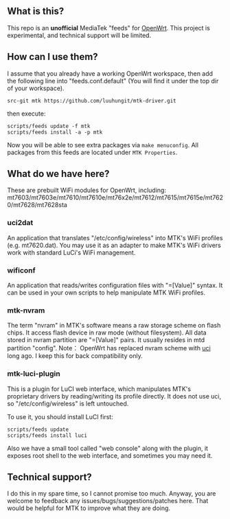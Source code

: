 ## What is this?
This repo is an **unofficial** MediaTek "feeds" for [OpenWrt](https://openwrt.org "OpenWrt"). This project is experimental, and technical support will be limited.

## How can I use them?
I assume that you already have a working OpenWrt workspace, then add the following line into "feeds.conf.default" (You will find it under the top dir of your workspace).

    src-git mtk https://github.com/luuhungit/mtk-driver.git

then execute:

	scripts/feeds update -f mtk
	scripts/feeds install -a -p mtk

Now you will be able to see extra packages via `make menuconfig`. All packages from this feeds are located under `MTK Properties`.

## What do we have here?
These are prebuilt WiFi modules for OpenWrt, including:
mt7603/mt7603e/mt7610/mt7610e/mt76x2e/mt7612/mt7615/mt7615e/mt7620/mt7628/mt7628sta

### uci2dat
An application that translates "/etc/config/wireless" into MTK's WiFi profiles (e.g. mt7620.dat). You may use it as an adapter to make MTK's WiFi drivers work with standard LuCi's WiFi management.

### wificonf
An application that reads/writes configuration files with "<Key>=[Value]" syntax. It can be used in your own scripts to help manipulate MTK WiFi profiles.

### mtk-nvram
The term "nvram" in MTK's software means a raw storage scheme on flash chips. It access flash device in raw mode (without filesystem). 
All data stored in nvram partition are "<Key>=[Value]" pairs. It usually resides in mtd partition "config". 
Note： OpenWrt has replaced nvram scheme with [uci](https://wiki.openwrt.org/doc/uci) long ago. I keep this for back compatibility only. 

### mtk-luci-plugin
This is a plugin for LuCI web interface, which manipulates MTK's proprietary drivers by reading/writing its profile directly. It does not use uci, so "/etc/config/wireless" is left untouched.

To use it, you should install LuCI first:

	scripts/feeds update
	scripts/feeds install luci

Also we have a small tool called "web console" along with the plugin, it exposes root shell to the web interface, and sometimes you may need it. 

## Technical support? 
I do this in my spare time, so I cannot promise too much. Anyway, you are welcome to feedback any issues/bugs/suggestions/patches here. That would be helpful for MTK to improve what they are doing.


